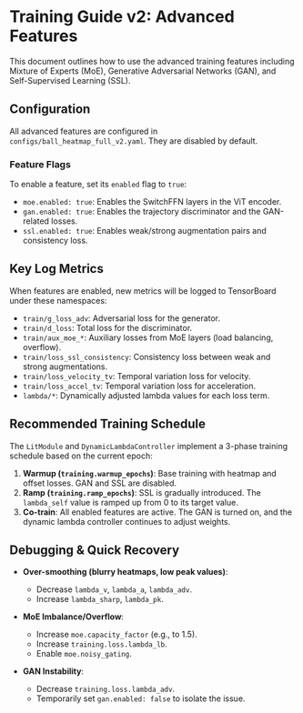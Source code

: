 # Training Guide v2: Advanced Features

This document outlines how to use the advanced training features including Mixture of Experts (MoE), Generative Adversarial Networks (GAN), and Self-Supervised Learning (SSL).

## Configuration

All advanced features are configured in `configs/ball_heatmap_full_v2.yaml`. They are disabled by default.

### Feature Flags

To enable a feature, set its `enabled` flag to `true`:

- `moe.enabled: true`: Enables the SwitchFFN layers in the ViT encoder.
- `gan.enabled: true`: Enables the trajectory discriminator and the GAN-related losses.
- `ssl.enabled: true`: Enables weak/strong augmentation pairs and consistency loss.

## Key Log Metrics

When features are enabled, new metrics will be logged to TensorBoard under these namespaces:

- `train/g_loss_adv`: Adversarial loss for the generator.
- `train/d_loss`: Total loss for the discriminator.
- `train/aux_moe_*`: Auxiliary losses from MoE layers (load balancing, overflow).
- `train/loss_ssl_consistency`: Consistency loss between weak and strong augmentations.
- `train/loss_velocity_tv`: Temporal variation loss for velocity.
- `train/loss_accel_tv`: Temporal variation loss for acceleration.
- `lambda/*`: Dynamically adjusted lambda values for each loss term.

## Recommended Training Schedule

The `LitModule` and `DynamicLambdaController` implement a 3-phase training schedule based on the current epoch:

1.  **Warmup (`training.warmup_epochs`)**: Base training with heatmap and offset losses. GAN and SSL are disabled.
2.  **Ramp (`training.ramp_epochs`)**: SSL is gradually introduced. The `lambda_self` value is ramped up from 0 to its target value.
3.  **Co-train**: All enabled features are active. The GAN is turned on, and the dynamic lambda controller continues to adjust weights.

## Debugging & Quick Recovery

- **Over-smoothing (blurry heatmaps, low peak values)**:

  - Decrease `lambda_v`, `lambda_a`, `lambda_adv`.
  - Increase `lambda_sharp`, `lambda_pk`.

- **MoE Imbalance/Overflow**:

  - Increase `moe.capacity_factor` (e.g., to 1.5).
  - Increase `training.loss.lambda_lb`.
  - Enable `moe.noisy_gating`.

- **GAN Instability**:
  - Decrease `training.loss.lambda_adv`.
  - Temporarily set `gan.enabled: false` to isolate the issue.
